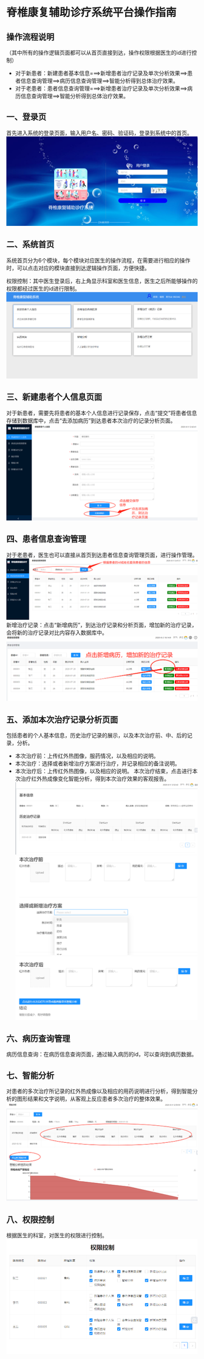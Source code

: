 # 脊椎康复辅助诊疗系统平台操作指南

## 操作流程说明
（其中所有的操作逻辑页面都可以从首页直接到达，操作权限根据医生的id进行控制）
- 对于新患者：新建患者基本信息===>新增患者治疗记录及单次分析效果==>患者信息查询管理==>病历信息查询管理==>智能分析得到总体治疗效果。
- 对于老患者：患者信息查询管理===>新增患者治疗记录及单次分析效果==>病历信息查询管理==>智能分析得到总体治疗效果。

## 一、登录页
首先进入系统的登录页面，输入用户名、密码、验证码，登录到系统中的首页。
![](/src/assets/operationGuide/imgs/登录页.png)

## 二、系统首页
系统首页分为6个模块，每个模块对应医生的操作流程，在需要进行相应的操作时，可以点击对应的模块直接到达逻辑操作页面，方便快捷。

权限控制：其中医生登录后，右上角显示科室和医生信息，医生之后所能够操作的权限都经过医生的id进行限制。
![](./imgs/系统首页.png)

## 三、新建患者个人信息页面
对于新患者，需要先将患者的基本个人信息进行记录保存，点击“提交”将患者信息存储到数据库中，点击“去添加病历”到达患者本次治疗的记录分析页面。
![](./imgs/新建患者个人信息.png)

## 四、患者信息查询管理
对于老患者，医生也可以直接从首页到达患者信息查询管理页面，进行操作管理。
![](./imgs/患者信息查询管理.png)
新增治疗记录：点击“新增病历”，到达治疗记录和分析页面，增加新的治疗记录，会将新的治疗记录对比内容存入数据库中。
![](./imgs/患者信息管理.png)

## 五、添加本次治疗记录分析页面
包括患者的个人基本信息，历史治疗记录的展示，以及本次治疗前、中、后的记录，分析。
- 本次治疗前：上传红外热图像，服药情况，以及相应的说明。
- 本次治疗：选择或者新增治疗方案进行治疗，并记录相应的备注说明。
- 本次治疗后：上传红外热图像，以及相应的说明。
本次治疗结束，点击进行本次治疗红外热成像变化智能分析，得到本次治疗效果的客观报告。
![](./imgs/患者历史治疗记录.png)
![](./imgs/患者本次治疗.png)
![](./imgs/患者本次治疗后.png)

## 六、病历查询管理
病历信息查询：在病历信息查询页面，通过输入病历的id，可以查询到病历数据。

## 七、智能分析
对患者的多次治疗所记录的红外热成像以及相应的用药说明进行分析，得到智能分析的图形结果和文字说明，从客观上反应患者多次治疗的整体效果。
![](./imgs/智能分析报告.png)

## 八、权限控制
根据医生的科室，对医生的权限进行控制。
![](./imgs/权限控制.png)